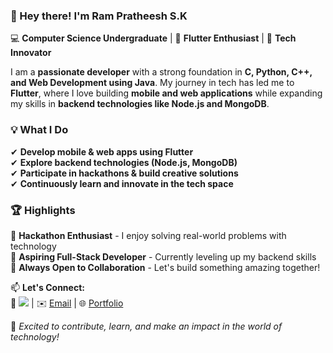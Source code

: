 ### 👋 Hey there! I'm Ram Pratheesh S.K  

💻 **Computer Science Undergraduate** | 🚀 **Flutter Enthusiast** | 🎯 **Tech Innovator**  

I am a **passionate developer** with a strong foundation in **C, Python, C++, and Web Development using Java**. My journey in tech has led me to **Flutter**, where I love building **mobile and web applications** while expanding my skills in **backend technologies like Node.js and MongoDB**.  

### 💡 What I Do  
✔ **Develop mobile & web apps using Flutter**  
✔ **Explore backend technologies (Node.js, MongoDB)**  
✔ **Participate in hackathons & build creative solutions**  
✔ **Continuously learn and innovate in the tech space**  

### 🏆 Highlights  
🔹 **Hackathon Enthusiast** - I enjoy solving real-world problems with technology  
🔹 **Aspiring Full-Stack Developer** - Currently leveling up my backend skills  
🔹 **Always Open to Collaboration** - Let's build something amazing together!  

📫 **Let's Connect:**  
💼 [<img src="https://img.shields.io/badge/LinkedIn-0077B5?style=for-the-badge&logo=linkedin&logoColor=white" />](https://www.linkedin.com/in/hareesh-r/) | ✉️ [Email](#) | 🌐 [Portfolio](#)  

🚀 *Excited to contribute, learn, and make an impact in the world of technology!*  
